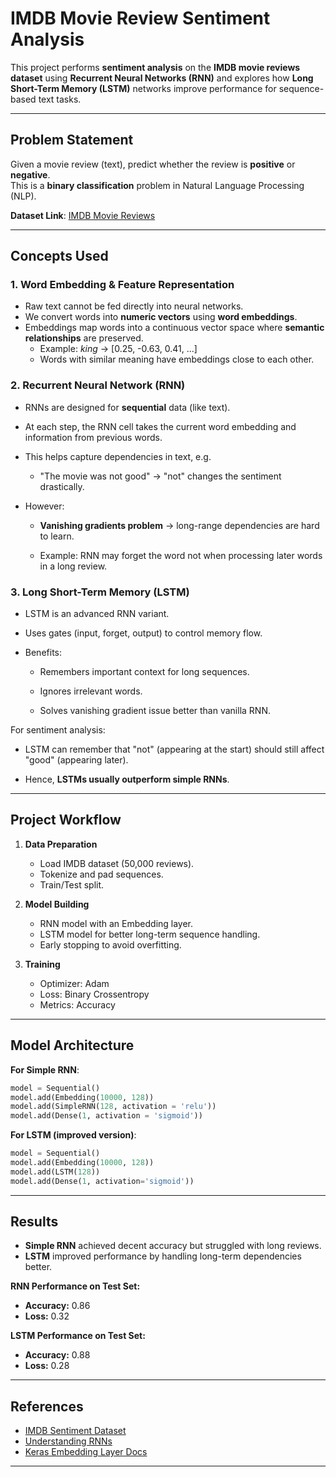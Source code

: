 # IMDB Movie Review Sentiment Analysis

This project performs **sentiment analysis** on the **IMDB movie reviews dataset** using **Recurrent Neural Networks (RNN)** and explores how **Long Short-Term Memory (LSTM)** networks improve performance for sequence-based text tasks.

---

## Problem Statement
Given a movie review (text), predict whether the review is **positive** or **negative**.  
This is a **binary classification** problem in Natural Language Processing (NLP).

**Dataset Link**: [IMDB Movie Reviews](https://kaggle.com/datasets/lakshmi25npathi/imdb-dataset-of-50k-movie-reviews)

---

## Concepts Used

### 1. Word Embedding & Feature Representation
- Raw text cannot be fed directly into neural networks.  
- We convert words into **numeric vectors** using **word embeddings**.  
- Embeddings map words into a continuous vector space where **semantic relationships** are preserved.  
  - Example: *king* → [0.25, -0.63, 0.41, ...]  
  - Words with similar meaning have embeddings close to each other.  

### 2. Recurrent Neural Network (RNN)

- RNNs are designed for **sequential** data (like text).

- At each step, the RNN cell takes the current word embedding and information from previous words.

- This helps capture dependencies in text, e.g.

    - "The movie was not good" → "not" changes the sentiment drastically.

- However:

    - **Vanishing gradients problem** → long-range dependencies are hard to learn.

    - Example: RNN may forget the word not when processing later words in a long review.


### 3. Long Short-Term Memory (LSTM)

- LSTM is an advanced RNN variant.

- Uses gates (input, forget, output) to control memory flow.

- Benefits:

    - Remembers important context for long sequences.

    - Ignores irrelevant words.

    - Solves vanishing gradient issue better than vanilla RNN.

For sentiment analysis:

- LSTM can remember that "not" (appearing at the start) should still affect "good" (appearing later).

- Hence, **LSTMs usually outperform simple RNNs**.


---

## Project Workflow

1. **Data Preparation**  
   - Load IMDB dataset (50,000 reviews).  
   - Tokenize and pad sequences.  
   - Train/Test split.

2. **Model Building**  
   - RNN model with an Embedding layer.  
   - LSTM model for better long-term sequence handling.  
   - Early stopping to avoid overfitting.

3. **Training**  
   - Optimizer: Adam  
   - Loss: Binary Crossentropy  
   - Metrics: Accuracy

---

## Model Architecture

**For Simple RNN**:
```python
model = Sequential()
model.add(Embedding(10000, 128))
model.add(SimpleRNN(128, activation = 'relu'))
model.add(Dense(1, activation = 'sigmoid'))
```

**For LSTM (improved version)**:
```python
model = Sequential()
model.add(Embedding(10000, 128))
model.add(LSTM(128))
model.add(Dense(1, activation='sigmoid'))
```

---

## Results

- **Simple RNN** achieved decent accuracy but struggled with long reviews.  
- **LSTM** improved performance by handling long-term dependencies better.

**RNN Performance on Test Set:**  
- **Accuracy:** 0.86  
- **Loss:** 0.32

**LSTM Performance on Test Set:**  
- **Accuracy:** 0.88  
- **Loss:** 0.28

--- 

## References
- [IMDB Sentiment Dataset](https://ai.stanford.edu/~amaas/data/sentiment/)  
- [Understanding RNNs](https://colah.github.io/posts/2015-08-Understanding-LSTMs/)  
- [Keras Embedding Layer Docs](https://keras.io/api/layers/core_layers/embedding/)  

---